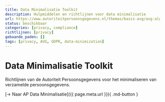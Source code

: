 ```yaml
---
title: Data Minimalisatie Toolkit
description: Hulpmiddelen en richtlijnen voor data minimalisatie
url: https://www.autoriteitpersoonsgegevens.nl/themas/basis-avg/avg-algemeen/data-minimalisatie
status: beschikbaar
categories: [privacy, compliance]
richtlijnen: [privacy]
gebaande_paden: []
tags: [privacy, AVG, GDPR, data-minimization]
---
```


# Data Minimalisatie Toolkit

Richtlijnen van de Autoriteit Persoonsgegevens voor het minimaliseren van verzamelde persoonsgegevens.

[→ Naar AP Data Minimalisatie]({{ page.meta.url }}){ .md-button }
